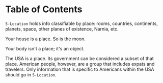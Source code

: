 
# Table of Contents



`5-Location` holds info classifiable by place: rooms, countries, continents, planets, space, other planes of existence, Narnia, etc.

Your house is a place.  So is the moon.

Your body isn't a place; it's an object.

The USA is a place.  Its government can be considered a subset of that place.  American people, however, are a group that includes expats and travelers.  Only information that is specific to Americans within the USA should go in `5-Location`.

